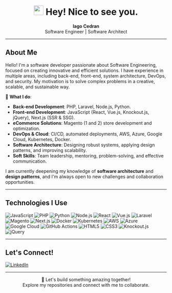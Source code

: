 <h1 align="center">
  <img src="https://emojis.slackmojis.com/emojis/images/1531849430/4246/blob-sunglasses.gif" width="30"/>
  Hey! Nice to see you.
</h1>

<p align="center">
  <strong>Iago Cedran</strong> <br/>
  Software Engineer | Software Architect
</p>

---

## About Me
Hello! I'm a software developer passionate about Software Engineering, focused on creating innovative and efficient solutions. I have experience in multiple areas, including back-end, front-end, system architecture, DevOps, and security. My motivation is to solve complex problems in a creative, scalable, and sustainable way.

🚀 **What I do**:
- **Back-end Development**: PHP, Laravel, Node.js, Python.  
- **Front-end Development**: JavaScript (React, Vue.js, Knockout.js, jQuery), Next.js (SSR & SSG).  
- **eCommerce Solutions**: Magento (1 and 2) store development and optimization.  
- **DevOps & Cloud**: CI/CD, automated deployments, AWS, Azure, Google Cloud, Kubernetes, Docker.  
- **Software Architecture**: Designing robust systems, applying design patterns, and improving scalability.  
- **Soft Skills**: Team leadership, mentoring, problem-solving, and effective communication.  

I am currently deepening my knowledge of **software architecture** and **design patterns**, and I'm always open to new challenges and collaboration opportunities.

---

## Technologies I Use
<p>
  <img alt="JavaScript" src="https://img.shields.io/badge/-JavaScript-F7DF1E?style=flat-square&logo=javascript&logoColor=black" />
  <img alt="PHP" src="https://img.shields.io/badge/-PHP-777BB4?style=flat-square&logo=php&logoColor=white" />
  <img alt="Python" src="https://img.shields.io/badge/-Python-3776AB?style=flat-square&logo=python&logoColor=white" />
  <img alt="Node.js" src="https://img.shields.io/badge/-Node.js-339933?style=flat-square&logo=node.js&logoColor=white" />
  <img alt="React" src="https://img.shields.io/badge/-React-61DAFB?style=flat-square&logo=react&logoColor=black" />
  <img alt="Vue.js" src="https://img.shields.io/badge/-Vue.js-4FC08D?style=flat-square&logo=vue.js&logoColor=white" />
  <img alt="Laravel" src="https://img.shields.io/badge/-Laravel-FF2D20?style=flat-square&logo=laravel&logoColor=white" />
  <img alt="Magento" src="https://img.shields.io/badge/-Magento-F4645F?style=flat-square&logo=magento&logoColor=white" />
  <img alt="Next.js" src="https://img.shields.io/badge/-Next.js-000000?style=flat-square&logo=nextdotjs&logoColor=white" />
  <img alt="Docker" src="https://img.shields.io/badge/-Docker-2496ED?style=flat-square&logo=docker&logoColor=white" />
  <img alt="Kubernetes" src="https://img.shields.io/badge/-Kubernetes-326CE5?style=flat-square&logo=kubernetes&logoColor=white" />
  <img alt="AWS" src="https://img.shields.io/badge/-AWS-232F3E?style=flat-square&logo=amazon-aws&logoColor=white" />
  <img alt="Azure" src="https://img.shields.io/badge/-Azure-0078D4?style=flat-square&logo=microsoft-azure&logoColor=white" />
  <img alt="Google Cloud" src="https://img.shields.io/badge/-Google_Cloud-4285F4?style=flat-square&logo=google-cloud&logoColor=white" />
  <img alt="GitHub Actions" src="https://img.shields.io/badge/-GitHub_Actions-2088FF?style=flat-square&logo=github-actions&logoColor=white" />
  <img alt="HTML5" src="https://img.shields.io/badge/-HTML5-E34F26?style=flat-square&logo=html5&logoColor=white" />
  <img alt="CSS3" src="https://img.shields.io/badge/-CSS3-1572B6?style=flat-square&logo=css3&logoColor=white" />
  <img alt="Knockout.js" src="https://img.shields.io/badge/-Knockout.js-818F00?style=flat-square&logo=knockout&logoColor=white" />
  <img alt="jQuery" src="https://img.shields.io/badge/-jQuery-0769AD?style=flat-square&logo=jquery&logoColor=white" />
</p>

---

## Let's Connect!  
<a href="https://www.linkedin.com/in/iagocedran" target="_blank">
  <img alt="LinkedIn" src="https://img.shields.io/badge/-LinkedIn-0A66C2?style=for-the-badge&logo=linkedin&logoColor=white" />
</a>

---

<p align="center">
  🚀 Let's build something amazing together! <br/>
  Explore my repositories and connect with me to collaborate.
</p>
